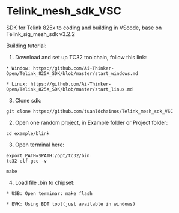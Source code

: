 # Telink_mesh_sdk_VSC
SDK for Telink 825x to coding and building in VScode, base on Telink_sig_mesh_sdk v3.2.2
 
Building tutorial:
  1. Download and set up TC32 toolchain, follow this link:
  
    * Window: https://github.com/Ai-Thinker-Open/Telink_825X_SDK/blob/master/start_windows.md
    
    * Linux: https://github.com/Ai-Thinker-Open/Telink_825X_SDK/blob/master/start_linux.md
    
  3. Clone sdk:
  
    git clone https://github.com/tuanldchainos/Telink_mesh_sdk_VSC
    
  2. Open one random project, in Example folder or Project folder:
  
    cd example/blink
    
  3. Open terminal here:
    
    export PATH=$PATH:/opt/tc32/bin
    tc32-elf-gcc -v

    make
    
  4. Load file .bin to chipset:
  
    * USB: Open terminar: make flash
    
    * EVK: Using BDT tool(just available in windows)
